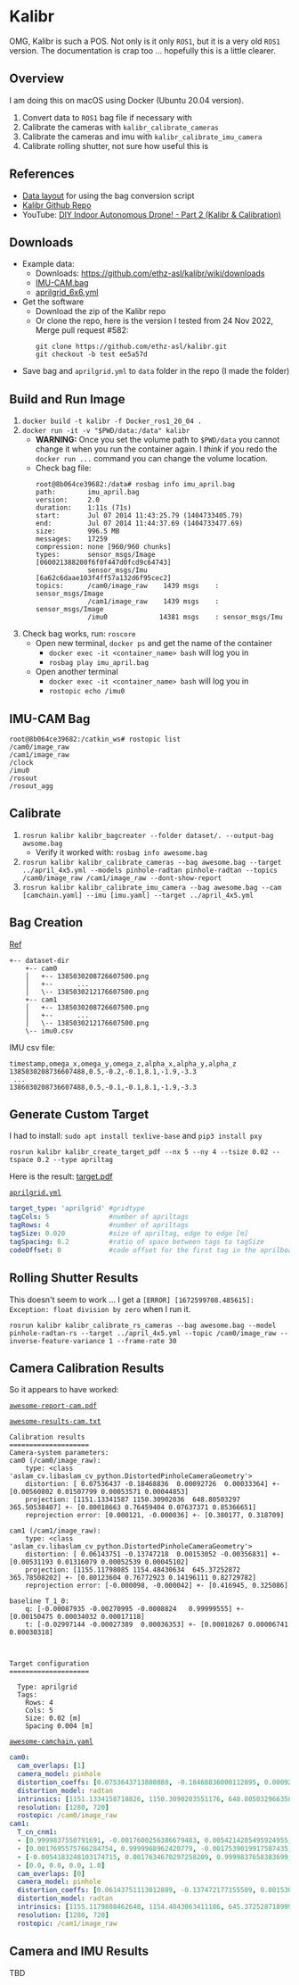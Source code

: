 # Kalibr

OMG, Kalibr is such a POS. Not only is it only `ROS1`, but it is a very old 
`ROS1` version. The documentation is crap too ... hopefully this is a little 
clearer.

## Overview

I am doing this on macOS using Docker (Ubuntu 20.04 version).

1. Convert data to `ROS1` bag file if necessary with
1. Calibrate the cameras with `kalibr_calibrate_cameras`
1. Calibrate the cameras and imu with `kalibr_calibrate_imu_camera`
1. Calibrate rolling shutter, not sure how useful this is

## References

- [Data layout](https://github.com/ethz-asl/kalibr/wiki/bag-format) for using the bag conversion script
- [Kalibr Github Repo](https://github.com/ethz-asl/kalibr)
- YouTube: [DIY Indoor Autonomous Drone! - Part 2 (Kalibr & Calibration)](https://www.youtube.com/watch?app=desktop&v=puNXsnrYWTY)

## Downloads

- Example data:
  - Downloads: https://github.com/ethz-asl/kalibr/wiki/downloads
  - [IMU-CAM.bag](https://drive.google.com/file/d/1dHkfsPBzUbnoyXpmiGxSQiqt4hrPXF2z/view?usp=sharing)
  - [aprilgrid_6x6.yml](https://drive.google.com/file/d/10zw3LvCDvXYyTQje4Gt4vzJMMYOuGsma/view?usp=sharing)
- Get the software
  - Download the zip of the Kalibr repo
  - Or clone the repo, here is the version I tested from 24 Nov 2022, Merge pull request #582:
    ```
    git clone https://github.com/ethz-asl/kalibr.git
    git checkout -b test ee5a57d
    ```
- Save bag and `aprilgrid.yml` to `data` folder in the repo (I made the folder) 

## Build and Run Image

1. `docker build -t kalibr -f Docker_ros1_20_04 .`
1. `docker run -it -v "$PWD/data:/data" kalibr`
    - **WARNING:** Once you set the volume path to `$PWD/data` you cannot
      change it when you run the container again. I *think* if you redo the
      `docker run ...` command you can change the volume location.
    - Check bag file: 
        ```
        root@8b064ce39682:/data# rosbag info imu_april.bag
        path:        imu_april.bag
        version:     2.0
        duration:    1:11s (71s)
        start:       Jul 07 2014 11:43:25.79 (1404733405.79)
        end:         Jul 07 2014 11:44:37.69 (1404733477.69)
        size:        996.5 MB
        messages:    17259
        compression: none [960/960 chunks]
        types:       sensor_msgs/Image [060021388200f6f0f447d0fcd9c64743]
                     sensor_msgs/Imu   [6a62c6daae103f4ff57a132d6f95cec2]
        topics:      /cam0/image_raw    1439 msgs    : sensor_msgs/Image
                     /cam1/image_raw    1439 msgs    : sensor_msgs/Image
                     /imu0             14381 msgs    : sensor_msgs/Imu
        ```
1. Check bag works, run: `roscore`
    - Open new terminal, `docker ps` and get the name of the container
        - `docker exec -it <container_name> bash` will log you in
        - `rosbag play imu_april.bag`
    - Open another terminal
        - `docker exec -it <container_name> bash` will log you in
        - `rostopic echo /imu0`

## IMU-CAM Bag

```
root@8b064ce39682:/catkin_ws# rostopic list
/cam0/image_raw
/cam1/image_raw
/clock
/imu0
/rosout
/rosout_agg
```

## Calibrate

1. `rosrun kalibr kalibr_bagcreater --folder dataset/. --output-bag awsome.bag`
    - Verify it worked with: `rosbag info awesome.bag`
1. `rosrun kalibr kalibr_calibrate_cameras --bag awesome.bag --target ../april_4x5.yml --models pinhole-radtan pinhole-radtan --topics /cam0/image_raw /cam1/image_raw --dont-show-report`
1. `rosrun kalibr kalibr_calibrate_imu_camera --bag awesome.bag --cam [camchain.yaml] --imu [imu.yaml] --target ../april_4x5.yml`

## Bag Creation 

[Ref](https://github.com/ethz-asl/kalibr/wiki/bag-format)

```
+-- dataset-dir
    +-- cam0
    │   +-- 1385030208726607500.png
    │   +--      ...
    │   \-- 1385030212176607500.png
    +-- cam1
    │   +-- 1385030208726607500.png
    │   +--      ...
    │   \-- 1385030212176607500.png
    \-- imu0.csv
```
IMU csv file:

```
timestamp,omega_x,omega_y,omega_z,alpha_x,alpha_y,alpha_z
1385030208736607488,0.5,-0.2,-0.1,8.1,-1.9,-3.3
 ...
1386030208736607488,0.5,-0.1,-0.1,8.1,-1.9,-3.3
```

## Generate Custom Target

I had to install: `sudo apt install texlive-base` and `pip3 install pxy`

```
rosrun kalibr kalibr_create_target_pdf --nx 5 --ny 4 --tsize 0.02 --tspace 0.2 --type apriltag
```

Here is the result: [target.pdf](target.pdf)

[`aprilgrid.yml`](aprilgrid.yml)

```yaml
target_type: 'aprilgrid' #gridtype
tagCols: 5               #number of apriltags
tagRows: 4               #number of apriltags
tagSize: 0.020           #size of apriltag, edge to edge [m]
tagSpacing: 0.2          #ratio of space between tags to tagSize
codeOffset: 0            #code offset for the first tag in the aprilboard
```

## Rolling Shutter Results

This doesn't seem to work ... I get a `[ERROR] [1672599708.485615]: Exception: float division by zero` 
when I run it.

```
rosrun kalibr kalibr_calibrate_rs_cameras --bag awesome.bag --model pinhole-radtan-rs --target ../april_4x5.yml --topic /cam0/image_raw --inverse-feature-variance 1 --frame-rate 30
```

## Camera Calibration Results

So it appears to have worked:

[`awesome-report-cam.pdf`](awesome-report-cam.pdf)

[`awesome-results-cam.txt`](awesome-results-cam.txt)

```
Calibration results 
====================
Camera-system parameters:
cam0 (/cam0/image_raw):
    type: <class 'aslam_cv.libaslam_cv_python.DistortedPinholeCameraGeometry'>
    distortion: [ 0.07536437 -0.18468836  0.00092726  0.00033364] +- [0.00560802 0.01507799 0.00053571 0.00044853]
    projection: [1151.13341587 1150.30902036  648.80503297  365.50538407] +- [0.80018663 0.76459404 0.07637371 0.85366651]
    reprojection error: [0.000121, -0.000036] +- [0.380177, 0.318709]

cam1 (/cam1/image_raw):
    type: <class 'aslam_cv.libaslam_cv_python.DistortedPinholeCameraGeometry'>
    distortion: [ 0.06143751 -0.13747218  0.00153052 -0.00356831] +- [0.00531193 0.01316079 0.00052539 0.00045102]
    projection: [1155.11798085 1154.48430634  645.37252872  365.78508202] +- [0.80123604 0.76772923 0.14196111 0.82729782]
    reprojection error: [-0.000098, -0.000042] +- [0.416945, 0.325086]

baseline T_1_0:
    q: [-0.00087935 -0.00270995 -0.0008824   0.99999555] +- [0.00150475 0.00034032 0.00017118]
    t: [-0.02997144 -0.00027389  0.00036353] +- [0.00010267 0.00006741 0.00030318]



Target configuration
====================

  Type: aprilgrid
  Tags: 
    Rows: 4
    Cols: 5
    Size: 0.02 [m]
    Spacing 0.004 [m]
```

[`awesome-camchain.yaml`](awesome-camchain.yaml)

```yaml
cam0:
  cam_overlaps: [1]
  camera_model: pinhole
  distortion_coeffs: [0.0753643713800888, -0.18468836000112895, 0.0009272632396975177, 0.00033363659205522315]
  distortion_model: radtan
  intrinsics: [1151.1334158718826, 1150.3090203551176, 648.8050329663585, 365.5053840716478]
  resolution: [1280, 720]
  rostopic: /cam0/image_raw
cam1:
  T_cn_cnm1:
  - [0.9999837550791691, -0.0017600256386679483, 0.0054214285495924955, -0.0299714404913448]
  - [0.0017695575766284754, 0.9999968962420779, -0.0017539019917587435, -0.00027389486151521193]
  - [-0.0054183248103174715, 0.0017634670297258209, 0.9999837658383699, 0.0003635283259655295]
  - [0.0, 0.0, 0.0, 1.0]
  cam_overlaps: [0]
  camera_model: pinhole
  distortion_coeffs: [0.06143751113012889, -0.137472177155589, 0.0015305181120103494, -0.003568309204891758]
  distortion_model: radtan
  intrinsics: [1155.1179808462648, 1154.4843063411186, 645.3725287189998, 365.7850820223632]
  resolution: [1280, 720]
  rostopic: /cam1/image_raw
```

## Camera and IMU Results

TBD
